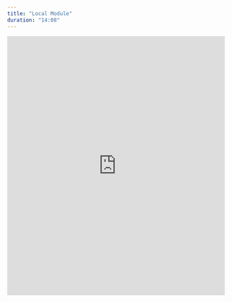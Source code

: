 ```yaml
---
title: "Local Module"
duration: "14:08"
---
```


<iframe width="100%" height="600" src="https://www.youtube.com/embed/uV3kqycytt0" title="YouTube video player" frameborder="0" allow="accelerometer; autoplay; clipboard-write; encrypted-media; gyroscope; picture-in-picture; web-share" allowfullscreen></iframe>